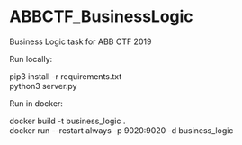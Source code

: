 # ABBCTF_BusinessLogic
Business Logic task for ABB CTF 2019

Run locally:

pip3 install -r requirements.txt\
python3 server.py

Run in docker:

docker build -t business_logic .\
docker run --restart always -p 9020:9020 -d business_logic
